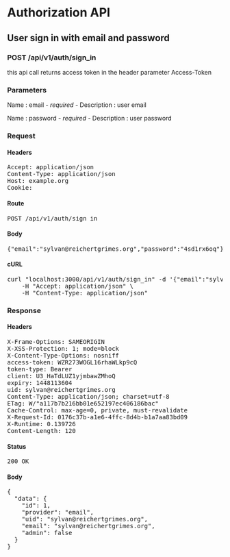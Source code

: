 # Authorization API

## User sign in with email and password

### POST /api/v1/auth/sign_in

this api call returns access token in the header parameter Access-Token

### Parameters

Name : email *- required -*
Description : user email

Name : password *- required -*
Description : user password

### Request

#### Headers

<pre>Accept: application/json
Content-Type: application/json
Host: example.org
Cookie: </pre>

#### Route

<pre>POST /api/v1/auth/sign_in</pre>

#### Body

<pre>{"email":"sylvan@reichertgrimes.org","password":"4sd1rx6oq"}</pre>

#### cURL

<pre class="request">curl &quot;localhost:3000/api/v1/auth/sign_in&quot; -d &#39;{&quot;email&quot;:&quot;sylvan@reichertgrimes.org&quot;,&quot;password&quot;:&quot;4sd1rx6oq&quot;}&#39; -X POST \
	-H &quot;Accept: application/json&quot; \
	-H &quot;Content-Type: application/json&quot;</pre>

### Response

#### Headers

<pre>X-Frame-Options: SAMEORIGIN
X-XSS-Protection: 1; mode=block
X-Content-Type-Options: nosniff
access-token: WZR273WOGL16rhaWLkp9cQ
token-type: Bearer
client: U3_HaTdLUZ1yjmbawZMhoQ
expiry: 1448113604
uid: sylvan@reichertgrimes.org
Content-Type: application/json; charset=utf-8
ETag: W/&quot;a117b7b216bb01e652197ec406186bac&quot;
Cache-Control: max-age=0, private, must-revalidate
X-Request-Id: 0176c37b-a1e6-4ffc-8d4b-b1a7aa83bd09
X-Runtime: 0.139726
Content-Length: 120</pre>

#### Status

<pre>200 OK</pre>

#### Body

<pre>{
  "data": {
    "id": 1,
    "provider": "email",
    "uid": "sylvan@reichertgrimes.org",
    "email": "sylvan@reichertgrimes.org",
    "admin": false
  }
}</pre>
